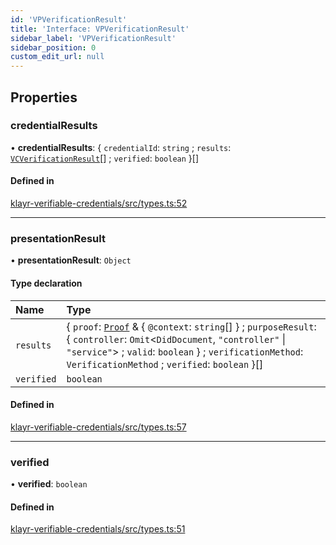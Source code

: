 ```yaml
---
id: 'VPVerificationResult'
title: 'Interface: VPVerificationResult'
sidebar_label: 'VPVerificationResult'
sidebar_position: 0
custom_edit_url: null
---
```


## Properties

### credentialResults

• **credentialResults**: { `credentialId`: `string` ; `results`: [`VCVerificationResult`](VCVerificationResult.md)[] ; `verified`: `boolean` }[]

#### Defined in

[klayr-verifiable-credentials/src/types.ts:52](https://github.com/aldhosutra/klayr-did/blob/8db4b95/packages/klayr-verifiable-credentials/src/types.ts#L52)

---

### presentationResult

• **presentationResult**: `Object`

#### Type declaration

| Name       | Type                                                                                                                                                                                                                                                 |
| :--------- | :--------------------------------------------------------------------------------------------------------------------------------------------------------------------------------------------------------------------------------------------------- |
| `results`  | { `proof`: [`Proof`](Proof.md) & { `@context`: `string`[] } ; `purposeResult`: { `controller`: `Omit`<`DidDocument`, `"controller"` \| `"service"`\> ; `valid`: `boolean` } ; `verificationMethod`: `VerificationMethod` ; `verified`: `boolean` }[] |
| `verified` | `boolean`                                                                                                                                                                                                                                            |

#### Defined in

[klayr-verifiable-credentials/src/types.ts:57](https://github.com/aldhosutra/klayr-did/blob/8db4b95/packages/klayr-verifiable-credentials/src/types.ts#L57)

---

### verified

• **verified**: `boolean`

#### Defined in

[klayr-verifiable-credentials/src/types.ts:51](https://github.com/aldhosutra/klayr-did/blob/8db4b95/packages/klayr-verifiable-credentials/src/types.ts#L51)
